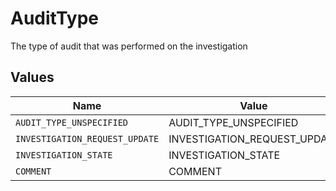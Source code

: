 # AuditType

The type of audit that was performed on the investigation


## Values

| Name                           | Value                          |
| ------------------------------ | ------------------------------ |
| `AUDIT_TYPE_UNSPECIFIED`       | AUDIT_TYPE_UNSPECIFIED         |
| `INVESTIGATION_REQUEST_UPDATE` | INVESTIGATION_REQUEST_UPDATE   |
| `INVESTIGATION_STATE`          | INVESTIGATION_STATE            |
| `COMMENT`                      | COMMENT                        |